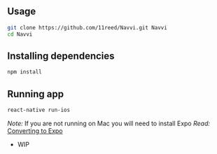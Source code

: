 ## Usage
```bash
git clone https://github.com/11reed/Navvi.git Navvi
cd Navvi
```
## Installing dependencies 
```bash
npm install
```
## Running app
```bash
react-native run-ios
```
*Note:* If you are not running on Mac you will need to install Expo
*Read:* [Converting to Expo](https://github.com/expo/xde#converting-an-existing-project-to-work-with-expo)

* WIP

